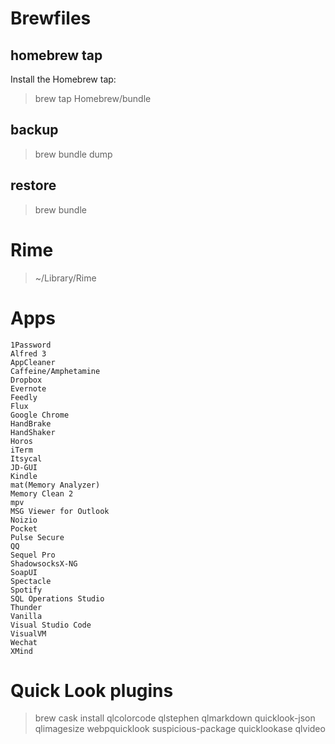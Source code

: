 # Brewfiles
## homebrew tap
Install the Homebrew tap:
>brew tap Homebrew/bundle

## backup
>brew bundle dump

## restore
>brew bundle

# Rime
>~/Library/Rime

# Apps
```
1Password
Alfred 3
AppCleaner
Caffeine/Amphetamine
Dropbox
Evernote
Feedly
Flux
Google Chrome
HandBrake
HandShaker
Horos
iTerm
Itsycal
JD-GUI
Kindle
mat(Memory Analyzer)
Memory Clean 2
mpv
MSG Viewer for Outlook
Noizio
Pocket
Pulse Secure
QQ
Sequel Pro
ShadowsocksX-NG
SoapUI
Spectacle
Spotify
SQL Operations Studio
Thunder
Vanilla
Visual Studio Code
VisualVM
Wechat
XMind
```

# Quick Look plugins
>brew cask install qlcolorcode qlstephen qlmarkdown quicklook-json qlimagesize webpquicklook suspicious-package quicklookase qlvideo